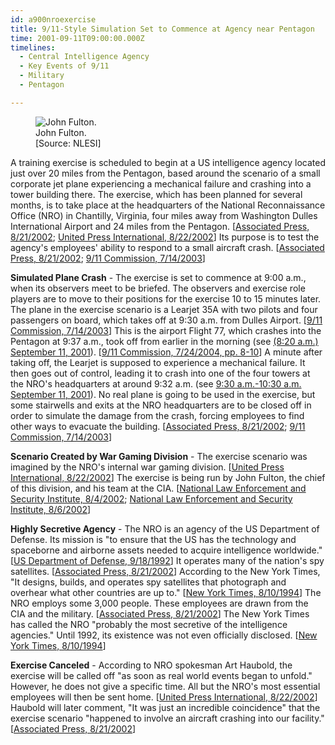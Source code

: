 ```yaml
---
id: a900nroexercise
title: 9/11-Style Simulation Set to Commence at Agency near Pentagon
time: 2001-09-11T09:00:00.000Z
timelines:
  - Central Intelligence Agency
  - Key Events of 9/11
  - Military
  - Pentagon

---
```


<figure class="image">
  <img alt="John Fulton." src="https://i2.wp.com/cdn.historycommons.org/images/events/285_john_fulton2050081722-9871.jpg" />
  <figcaption>John Fulton.<br>[Source: NLESI]</figcaption>
</figure>

A training exercise is scheduled to begin at a US intelligence agency located just over 20 miles from the Pentagon, based around the scenario of a small corporate jet plane experiencing a mechanical failure and crashing into a tower building there. The exercise, which has been planned for several months, is to take place at the headquarters of the National Reconnaissance Office (NRO) in Chantilly, Virginia, four miles away from Washington Dulles International Airport and 24 miles from the Pentagon. [[Associated Press, 8/21/2002][1]; [United Press International, 8/22/2002][2]] Its purpose is to test the agency's employees' ability to respond to a small aircraft crash. [[Associated Press, 8/21/2002][1]; [9/11 Commission, 7/14/2003][3]]

**Simulated Plane Crash** - The exercise is set to commence at 9:00 a.m., when its observers meet to be briefed. The observers and exercise role players are to move to their positions for the exercise 10 to 15 minutes later. The plane in the exercise scenario is a Learjet 35A with two pilots and four passengers on board, which takes off at 9:30 a.m. from Dulles Airport. [[9/11 Commission, 7/14/2003][3]] This is the airport Flight 77, which crashes into the Pentagon at 9:37 a.m., took off from earlier in the morning (see [(8:20 a.m.) September 11, 2001](/timeline/#a820takeoff)). [[9/11 Commission, 7/24/2004, pp. 8-10][4]] A minute after taking off, the Learjet is supposed to experience a mechanical failure. It then goes out of control, leading it to crash into one of the four towers at the NRO's headquarters at around 9:32 a.m. (see [9:30 a.m.-10:30 a.m. September 11, 2001](/timeline/#a930crashscenario)). No real plane is going to be used in the exercise, but some stairwells and exits at the NRO headquarters are to be closed off in order to simulate the damage from the crash, forcing employees to find other ways to evacuate the building. [[Associated Press, 8/21/2002][1]; [9/11 Commission, 7/14/2003][3]]

**Scenario Created by War Gaming Division** - The exercise scenario was imagined by the NRO's internal war gaming division. [[United Press International, 8/22/2002][2]] The exercise is being run by John Fulton, the chief of this division, and his team at the CIA. [[National Law Enforcement and Security Institute, 8/4/2002][5]; [National Law Enforcement and Security Institute, 8/6/2002][6]]

**Highly Secretive Agency** - The NRO is an agency of the US Department of Defense. Its mission is "to ensure that the US has the technology and spaceborne and airborne assets needed to acquire intelligence worldwide." [[US Department of Defense, 9/18/1992][7]] It operates many of the nation's spy satellites. [[Associated Press, 8/21/2002][1]] According to the New York Times, "It designs, builds, and operates spy satellites that photograph and overhear what other countries are up to." [[New York Times, 8/10/1994][8]] The NRO employs some 3,000 people. These employees are drawn from the CIA and the military. [[Associated Press, 8/21/2002][1]] The New York Times has called the NRO "probably the most secretive of the intelligence agencies." Until 1992, its existence was not even officially disclosed. [[New York Times, 8/10/1994][8]]

**Exercise Canceled** - According to NRO spokesman Art Haubold, the exercise will be called off "as soon as real world events began to unfold." However, he does not give a specific time. All but the NRO's most essential employees will then be sent home. [[United Press International, 8/22/2002][2]] Haubold will later comment, "It was just an incredible coincidence" that the exercise scenario "happened to involve an aircraft crashing into our facility." [[Associated Press, 8/21/2002][1]]

[1]: https://archive.boston.com/news/packages/sept11/anniversary/wire_stories/0903_plane_exercise.htm
[2]: https://www.upi.com/Security_Industry/2002/08/22/US-agencys-strange-9ll-coincidence/UPI-70461030045607/
[3]: https://www.scribd.com/document/18663225/T8-B16-Misc-Work-Papers-Fdr-NRO-Exercise-Plane-Crash-Into-Building
[4]: https://web.archive.org/web/20041020144854/http://www.decloah.com/mirrors/9-11/911_Report.txt
[5]: https://web.archive.org/web/20030212092040/http://www.nlsi.net/hs-alc-info.htm
[6]: https://web.archive.org/web/20080306025927/http://www.state.il.us/osfm/News/Chicago.pdf
[7]: https://fas.org/irp/nro/dod091802.html
[8]: https://www.nytimes.com/1994/08/10/opinion/top-secret-spy-palace.html
